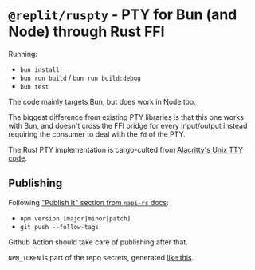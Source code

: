 # `@replit/ruspty` - PTY for Bun (and Node) through Rust FFI

Running:

- `bun install`
- `bun run build` / `bun run build:debug`
- `bun test`

The code mainly targets Bun, but does work in Node too.

The biggest difference from existing PTY libraries is that this one works with Bun, and doesn't cross the FFI bridge for every input/output instead requiring the consumer to deal with the `fd` of the PTY.

The Rust PTY implementation is cargo-culted from [Alacritty's Unix TTY code](https://github.com/alacritty/alacritty/blob/master/alacritty_terminal/src/tty/unix.rs).


## Publishing

Following ["Publish It" section from `napi-rs` docs](https://napi.rs/docs/introduction/simple-package#publish-it):

- `npm version [major|minor|patch]`
- `git push --follow-tags`

Github Action should take care of publishing after that.

`NPM_TOKEN` is part of the repo secrets, generated [like this](https://httptoolkit.com/blog/automatic-npm-publish-gha/).

